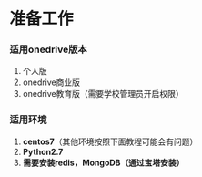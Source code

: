 # 准备工作

### 适用onedrive版本

1. 个人版
2. onedrive商业版
3. onedrive教育版（需要学校管理员开启权限）

### 适用环境

1. **centos7**（其他环境按照下面教程可能会有问题）
2. **Python2.7**
3. **需要安装redis，MongoDB（通过宝塔安装）**



